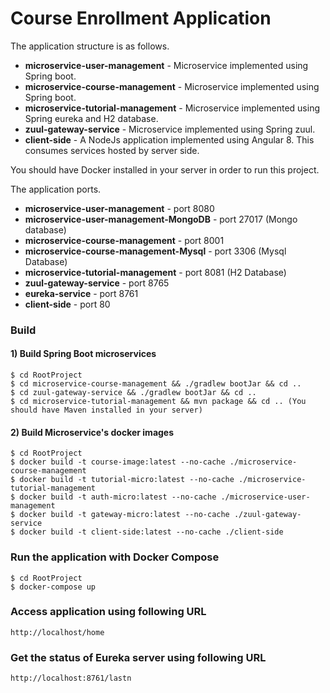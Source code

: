 # Course Enrollment Application

The application structure is as follows.
- **microservice-user-management** - Microservice implemented using Spring boot. 
- **microservice-course-management** - Microservice implemented using Spring boot. 
- **microservice-tutorial-management** - Microservice implemented using Spring eureka and H2 database.
- **zuul-gateway-service** - Microservice implemented using Spring zuul. 
- **client-side** - A NodeJs application implemented using Angular 8. This consumes services hosted by server side.

You should have Docker installed in your server in order to run this project.

The application ports.
- **microservice-user-management** - port 8080
- **microservice-user-management-MongoDB** - port 27017 (Mongo database)
- **microservice-course-management** - port 8001 
- **microservice-course-management-Mysql** - port 3306 (Mysql Database)
- **microservice-tutorial-management** - port 8081 (H2 Database)
- **zuul-gateway-service** - port 8765
- **eureka-service** - port 8761
- **client-side** - port 80

### Build

#### 1) Build Spring Boot microservices
   
```
$ cd RootProject
$ cd microservice-course-management && ./gradlew bootJar && cd ..
$ cd zuul-gateway-service && ./gradlew bootJar && cd ..
$ cd microservice-tutorial-management && mvn package && cd .. (You should have Maven installed in your server)
```

#### 2) Build Microservice's docker images 

```
$ cd RootProject
$ docker build -t course-image:latest --no-cache ./microservice-course-management
$ docker build -t tutorial-micro:latest --no-cache ./microservice-tutorial-management
$ docker build -t auth-micro:latest --no-cache ./microservice-user-management
$ docker build -t gateway-micro:latest --no-cache ./zuul-gateway-service
$ docker build -t client-side:latest --no-cache ./client-side
```

### Run the application with Docker Compose
```
$ cd RootProject
$ docker-compose up
```

### Access application using following URL

```
http://localhost/home
```
### Get the status of Eureka server using following URL

```
http://localhost:8761/lastn
```
